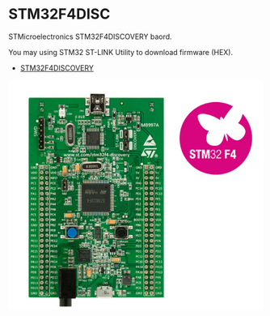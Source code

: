# STM32F4DISC

STMicroelectronics STM32F4DISCOVERY baord.

You may using STM32 ST-LINK Utility to download firmware (HEX).

- [STM32F4DISCOVERY](http://www.st.com/en/evaluation-tools/stm32f4discovery.html)

![](en.stm32f4_discovery.jpg)

